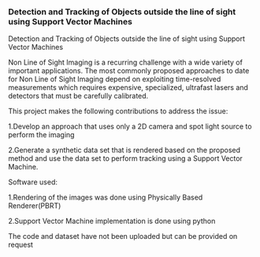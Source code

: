 ### Detection and Tracking of Objects outside the line of sight using Support Vector Machines



Detection and Tracking of Objects outside the line of sight using Support Vector Machines

Non Line of Sight Imaging is a recurring challenge with a wide variety of important applications. The most commonly proposed approaches to date for Non Line of Sight Imaging depend on exploiting time-resolved measurements which requires expensive,
specialized, ultrafast lasers and detectors that must be carefully
calibrated.

This project makes the following contributions to address the issue:

1.Develop an approach that uses only a 2D camera and spot light source to perform the imaging

2.Generate a synthetic data set that is rendered based on the proposed method and use the data set to perform tracking using a  Support Vector Machine. 


Software used:

1.Rendering of the images was done using Physically Based Renderer(PBRT)

2.Support Vector Machine implementation is done using python


The code and dataset have not been uploaded but can be provided on request
